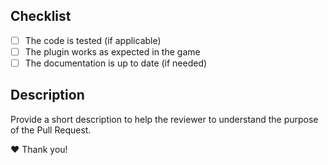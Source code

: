 ## Checklist

<!--
Before submitting PR to Code Owners, please check if your PR fulfills the following requirements:

Please check the one that applies to this PR using "x"
-->

- [ ] The code is tested (if applicable)
- [ ] The plugin works as expected in the game
- [ ] The documentation is up to date (if needed)

## Description

Provide a short description to help the reviewer to understand the purpose of the Pull Request.

❤️ Thank you!
